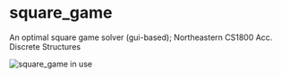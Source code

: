 # square_game
An optimal square game solver (gui-based); Northeastern CS1800 Acc. Discrete Structures

![square_game in use](https://raw.githubusercontent.com/breitnw/square_game/main/screenshots/demo.gif)
